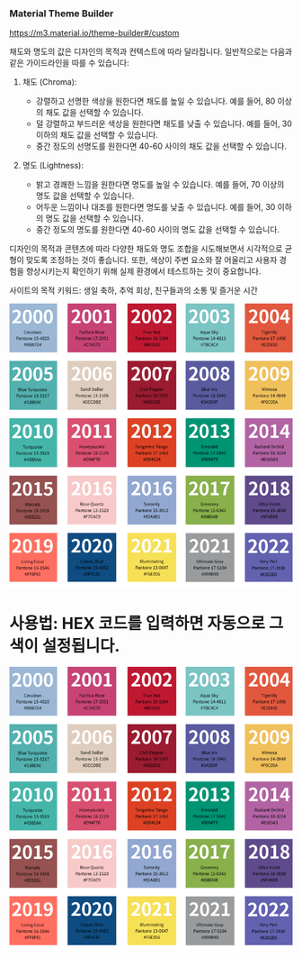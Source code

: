 ### Material Theme Builder
https://m3.material.io/theme-builder#/custom

채도와 명도의 값은 디자인의 목적과 컨텍스트에 따라 달라집니다. 일반적으로는 다음과 같은 가이드라인을 따를 수 있습니다:

1. 채도 (Chroma):
   - 강렬하고 선명한 색상을 원한다면 채도를 높일 수 있습니다. 예를 들어, 80 이상의 채도 값을 선택할 수 있습니다.
   - 덜 강렬하고 부드러운 색상을 원한다면 채도를 낮출 수 있습니다. 예를 들어, 30 이하의 채도 값을 선택할 수 있습니다.
   - 중간 정도의 선명도를 원한다면 40-60 사이의 채도 값을 선택할 수 있습니다.

2. 명도 (Lightness):
   - 밝고 경쾌한 느낌을 원한다면 명도를 높일 수 있습니다. 예를 들어, 70 이상의 명도 값을 선택할 수 있습니다.
   - 어두운 느낌이나 대조를 원한다면 명도를 낮출 수 있습니다. 예를 들어, 30 이하의 명도 값을 선택할 수 있습니다.
   - 중간 정도의 명도를 원한다면 40-60 사이의 명도 값을 선택할 수 있습니다.

디자인의 목적과 콘텐츠에 따라 다양한 채도와 명도 조합을 시도해보면서 시각적으로 균형이 맞도록 조정하는 것이 좋습니다. 또한, 색상이 주변 요소와 잘 어울리고 사용자 경험을 향상시키는지 확인하기 위해 실제 환경에서 테스트하는 것이 중요합니다.

사이트의 목적 키워드: 생일 축하, 추억 회상, 친구들과의 소통 및 즐거운 시간

![올해의 색](./img/00~22올해의%20색.png)

# 사용법: HEX 코드를 입력하면 자동으로 그 색이 설정됩니다.
![사용법](./img/00~22올해의%20색.png)